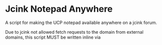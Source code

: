 # Jcink Notepad Anywhere
A script for making the UCP notepad available anywhere on a jcink forum.

Due to jcink not allowed fetch requests to the domain from external domains, this script MUST be written inline via <script> tags OR hosted locally on your jcink forum (e.g. <script src="yourForum.jcink.net/script.js">). It cannot be implemented via CDN.
  
# How to use?
- Copy the script to your forum wrapper. 
- On your forum, create an element with id="notepadWrapper". 
The notepad from UCP will be copied AS IS into there. 
- If you do not need/want the Notepad size selector, on line 94 
change `createNotepad({ sizeSelector: true });` 
to `createNotepad({ sizeSelector: false });`
- For styling purposes, here are the recommended selectors to target:  
  - `#notepadWrapper form` for managing form layout
  - `#notepadWrapper [name="notes"]` for managing large textArea
  - `#notepadWrapper [type="submit"]` for managing submit button
  - `#notepadWrapper np-status` for managing status text

# Features
- Guests without notepads will simply see an error message: *You must be logged in to see your notepad!* This can be edited on line 89.
- Updating will **not** redirect, unlike in UCP. Instead, a status text will appear (updating... / updated!)
- If using the size selector, size of notepad will change when selecting the appropriate option. The size will not be saved unless user clicks update. This does NOT affect the width of the textarea if the user has edited it via the resizer.
- The UCP notepad and this notepad are always in sync! Notes are only updated after hitting the 'update' button, as its done in UCP.

# Changelog 
(version number, dd/mm/yy)

v1.0.0, 07/04/21
- The first iteration is complete!

v1.1.0, 07/04/21
- Removed jquery dependency by fixing post request to fetch, rather than $.ajax!
- Added the ability to remove the sizeSelector. By default it matches the behavior of og version (it does not remove the selector).
- Added status text to provide feedback to users when clicking the update button. No more wondering if it worked!
- The notepadCreation function will now only run after the DOM is loaded, so it doesn't matter if the script is in <head> or at the end of the wrapper.
- Broke down the function into legible chunks for anyone that wants to read through my code and understand how it works (if you have questions, feel free to ask!) .
